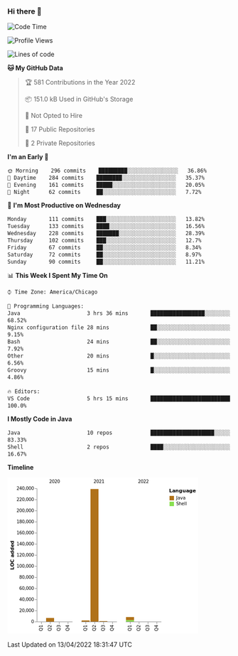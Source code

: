 ### Hi there 👋


<!--START_SECTION:waka-->
![Code Time](http://img.shields.io/badge/Code%20Time-2%2C207%20hrs%2045%20mins-blue)

![Profile Views](http://img.shields.io/badge/Profile%20Views-0-blue)

![Lines of code](https://img.shields.io/badge/From%20Hello%20World%20I%27ve%20Written-257%20Thousand%20lines%20of%20code-blue)

**🐱 My GitHub Data** 

> 🏆 581 Contributions in the Year 2022
 > 
> 📦 151.0 kB Used in GitHub's Storage 
 > 
> 🚫 Not Opted to Hire
 > 
> 📜 17 Public Repositories 
 > 
> 🔑 2 Private Repositories  
 > 
**I'm an Early 🐤** 

```text
🌞 Morning    296 commits    █████████░░░░░░░░░░░░░░░░   36.86% 
🌆 Daytime    284 commits    ████████░░░░░░░░░░░░░░░░░   35.37% 
🌃 Evening    161 commits    █████░░░░░░░░░░░░░░░░░░░░   20.05% 
🌙 Night      62 commits     ██░░░░░░░░░░░░░░░░░░░░░░░   7.72%

```
📅 **I'm Most Productive on Wednesday** 

```text
Monday       111 commits    ███░░░░░░░░░░░░░░░░░░░░░░   13.82% 
Tuesday      133 commits    ████░░░░░░░░░░░░░░░░░░░░░   16.56% 
Wednesday    228 commits    ███████░░░░░░░░░░░░░░░░░░   28.39% 
Thursday     102 commits    ███░░░░░░░░░░░░░░░░░░░░░░   12.7% 
Friday       67 commits     ██░░░░░░░░░░░░░░░░░░░░░░░   8.34% 
Saturday     72 commits     ██░░░░░░░░░░░░░░░░░░░░░░░   8.97% 
Sunday       90 commits     ██░░░░░░░░░░░░░░░░░░░░░░░   11.21%

```


📊 **This Week I Spent My Time On** 

```text
⌚︎ Time Zone: America/Chicago

💬 Programming Languages: 
Java                     3 hrs 36 mins       █████████████████░░░░░░░░   68.52% 
Nginx configuration file 28 mins             ██░░░░░░░░░░░░░░░░░░░░░░░   9.15% 
Bash                     24 mins             ██░░░░░░░░░░░░░░░░░░░░░░░   7.92% 
Other                    20 mins             █░░░░░░░░░░░░░░░░░░░░░░░░   6.56% 
Groovy                   15 mins             █░░░░░░░░░░░░░░░░░░░░░░░░   4.86%

🔥 Editors: 
VS Code                  5 hrs 15 mins       █████████████████████████   100.0%

```

**I Mostly Code in Java** 

```text
Java                     10 repos            ████████████████████░░░░░   83.33% 
Shell                    2 repos             ████░░░░░░░░░░░░░░░░░░░░░   16.67%

```


**Timeline**

![Chart not found](https://raw.githubusercontent.com/powercasgamer/powercasgamer/master/charts/bar_graph.png) 


 Last Updated on 13/04/2022 18:31:47 UTC
<!--END_SECTION:waka-->
